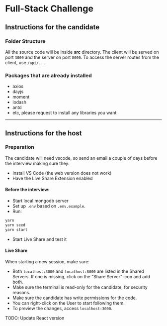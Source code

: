 # Full-Stack Challenge

## Instructions for the candidate

### Folder Structure

All the source code will be inside **src** directory.
The client will be served on port `3000` and the server on port `8000`.
To access the server routes from the client, use `/api/...`.

### Packages that are already installed

- axios
- dayjs
- moment
- lodash
- antd
- etc, please request to install any libraries you want

---

## Instructions for the host

### Preparation

The candidate will need vscode, so send an email a couple of days before the interview making sure they:
- Install VS Code (the web version does not work)
- Have the Live Share Extension enabled

#### Before the interview:

- Start local mongodb server
- Set up `.env` based on `.env.example`.
- Run:
```bash
yarn
yarn seed
yarn start
```
- Start Live Share and test it


#### Live Share

When starting a new session, make sure:

- Both `localhost:3000` and `localhost:8000` are listed in the Shared Servers. If one is missing, click on the "Share Server" icon and add both.
- Make sure the terminal is read-only for the candidate, for security reasons.
- Make sure the candidate has write permissions for the code.
- You can right-click on the User to start following them.
- To preview the changes, access `localhost:3000`.

TODO: Update React version

